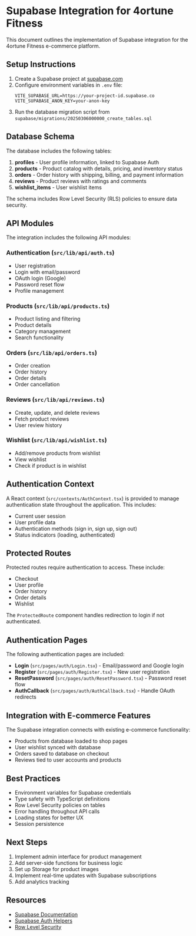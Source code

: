 # Supabase Integration for 4ortune Fitness

This document outlines the implementation of Supabase integration for the 4ortune Fitness e-commerce platform.

## Setup Instructions

1. Create a Supabase project at [supabase.com](https://supabase.com)
2. Configure environment variables in `.env` file:
   ```
   VITE_SUPABASE_URL=https://your-project-id.supabase.co
   VITE_SUPABASE_ANON_KEY=your-anon-key
   ```
3. Run the database migration script from `supabase/migrations/20250306000000_create_tables.sql`

## Database Schema

The database includes the following tables:

1. **profiles** - User profile information, linked to Supabase Auth
2. **products** - Product catalog with details, pricing, and inventory status
3. **orders** - Order history with shipping, billing, and payment information
4. **reviews** - Product reviews with ratings and comments
5. **wishlist_items** - User wishlist items

The schema includes Row Level Security (RLS) policies to ensure data security.

## API Modules

The integration includes the following API modules:

### Authentication (`src/lib/api/auth.ts`)
- User registration
- Login with email/password
- OAuth login (Google)
- Password reset flow
- Profile management

### Products (`src/lib/api/products.ts`)
- Product listing and filtering
- Product details
- Category management
- Search functionality

### Orders (`src/lib/api/orders.ts`)
- Order creation
- Order history
- Order details
- Order cancellation

### Reviews (`src/lib/api/reviews.ts`)
- Create, update, and delete reviews
- Fetch product reviews
- User review history

### Wishlist (`src/lib/api/wishlist.ts`)
- Add/remove products from wishlist
- View wishlist
- Check if product is in wishlist

## Authentication Context

A React context (`src/contexts/AuthContext.tsx`) is provided to manage authentication state throughout the application. This includes:

- Current user session
- User profile data
- Authentication methods (sign in, sign up, sign out)
- Status indicators (loading, authenticated)

## Protected Routes

Protected routes require authentication to access. These include:

- Checkout
- User profile
- Order history
- Order details
- Wishlist

The `ProtectedRoute` component handles redirection to login if not authenticated.

## Authentication Pages

The following authentication pages are included:

- **Login** (`src/pages/auth/Login.tsx`) - Email/password and Google login
- **Register** (`src/pages/auth/Register.tsx`) - New user registration
- **ResetPassword** (`src/pages/auth/ResetPassword.tsx`) - Password reset flow
- **AuthCallback** (`src/pages/auth/AuthCallback.tsx`) - Handle OAuth redirects

## Integration with E-commerce Features

The Supabase integration connects with existing e-commerce functionality:

- Products from database loaded to shop pages
- User wishlist synced with database
- Orders saved to database on checkout
- Reviews tied to user accounts and products

## Best Practices

- Environment variables for Supabase credentials
- Type safety with TypeScript definitions
- Row Level Security policies on tables
- Error handling throughout API calls
- Loading states for better UX
- Session persistence

## Next Steps

1. Implement admin interface for product management
2. Add server-side functions for business logic
3. Set up Storage for product images
4. Implement real-time updates with Supabase subscriptions
5. Add analytics tracking

## Resources

- [Supabase Documentation](https://supabase.com/docs)
- [Supabase Auth Helpers](https://supabase.com/docs/guides/auth)
- [Row Level Security](https://supabase.com/docs/guides/auth/row-level-security)
